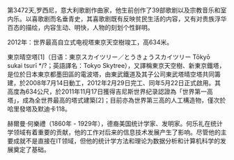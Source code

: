 第3472天,罗西尼，意大利歌剧作曲家，他生前创作了39部歌剧以及宗教音乐和室内乐。以喜歌剧而名垂青史，其喜歌剧既有反映贫民生活的内容，又有对贵族浮华百态的描绘，内容生动、明快，人物的刻划个性鲜明。

2012年：世界最高自立式电视塔東京天空樹竣工，高634米。

東京晴空塔[1]（日语：東京スカイツリー／とうきょうスカイツリー Tōkyō sukai tsurī */?；英語譯名：Tokyo Skytree），又譯稱東京天空樹、新東京鐵塔，是位於日本東京都墨田區的電波塔，由東武鐵道及其子公司東武塔晴空塔共同籌建，於2008年7月14日動工，2012年2月29日完工、同年5月22日正式啟用。其高度為634公尺，於2011年11月17日獲得吉尼斯世界纪录認證為「世界第一高塔」，成為全世界最高的塔式建築[2]；目前亦為世界第三高的人工構造物，僅次於哈里發塔及默迪卡118。

赫爾曼·何樂禮（1860年 - 1929年），德裔美国统计学家、发明家。何乐礼在统计学领域有着重要的贡献，他的工作对后来的信息技术发展产生了影响。尽管他的主要成就不是直接在IT领域，但他的统计学方法和理论为数据分析和计算机科学的发展奠定了基础。